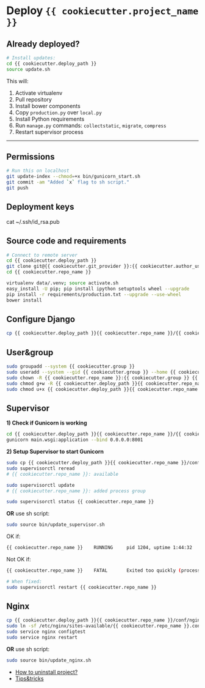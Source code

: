 # Deploy `{{ cookiecutter.project_name }}`

## Already deployed?

```bash
# Install updates:
cd {{ cookiecutter.deploy_path }}
source update.sh
```

This will:

1. Activate virtualenv
2. Pull repository
3. Install bower components
4. Copy `production.py` over `local.py`
5. Install Python requirements
6. Run `manage.py` commands: `collectstatic`, `migrate`, `compress`
7. Restart supervisor process


----------

## Permissions

```bash
# Run this on localhost
git update-index --chmod=+x bin/gunicorn_start.sh
git commit -am "Added `x` flag to sh script."
git push
```

## Deployment keys


cat ~/.ssh/id_rsa.pub

## Source code and requirements

```bash
# Connect to remote server
cd {{ cookiecutter.deploy_path }}
git clone git@{{ cookiecutter.git_provider }}:{{ cookiecutter.author_username }}/{{ cookiecutter.repo_name }}.git
cd {{ cookiecutter.repo_name }}

virtualenv data/.venv; source activate.sh
easy_install -U pip; pip install ipython setuptools wheel --upgrade
pip install -r requirements/production.txt --upgrade --use-wheel
bower install
```

## Configure Django

```bash
cp {{ cookiecutter.deploy_path }}{{ cookiecutter.repo_name }}/{{ cookiecutter.src_dir }}/{{ cookiecutter.main_app }}/settings/dist/production.py {{ cookiecutter.deploy_path }}{{ cookiecutter.repo_name }}/{{ cookiecutter.src_dir }}/{{ cookiecutter.main_app }}/settings/local.py
```

## User&group

```bash
sudo groupadd --system {{ cookiecutter.group }}
sudo useradd --system --gid {{ cookiecutter.group }} --home {{ cookiecutter.deploy_path }}{{ cookiecutter.repo_name }} {{ cookiecutter.repo_name }}
sudo chown -R {{ cookiecutter.repo_name }}:{{ cookiecutter.group }} {{ cookiecutter.deploy_path }}{{ cookiecutter.repo_name }}
sudo chmod g+w -R {{ cookiecutter.deploy_path }}{{ cookiecutter.repo_name }}/log/
sudo chmod u+x {{ cookiecutter.deploy_path }}{{ cookiecutter.repo_name }}/bin/gunicorn_start.sh
```


## Supervisor

**1) Check if Gunicorn is working**


```bash
cd {{ cookiecutter.deploy_path }}{{ cookiecutter.repo_name }}/{{ cookiecutter.src_dir }}
gunicorn main.wsgi:application --bind 0.0.0.0:8001
```

**2) Setup Supervisor to start Gunicorn**

```bash
sudo cp {{ cookiecutter.deploy_path }}{{ cookiecutter.repo_name }}/conf/supervisor.conf /etc/supervisor/conf.d/{{ cookiecutter.repo_name }}.conf
sudo supervisorctl reread
# {{ cookiecutter.repo_name }}: available

sudo supervisorctl update
# {{ cookiecutter.repo_name }}: added process group

sudo supervisorctl status {{ cookiecutter.repo_name }}
```

**OR** use sh script:

```bash
sudo source bin/update_supervisor.sh
```

OK if:
```bash
{{ cookiecutter.repo_name }}    RUNNING     pid 1204, uptime 1:44:32
```

Not OK if:
```bash
{{ cookiecutter.repo_name }}    FATAL       Exited too quickly (process log may have details)

# When fixed:
sudo supervisorctl restart {{ cookiecutter.repo_name }}
```

## Nginx

```bash
cp {{ cookiecutter.deploy_path }}{{ cookiecutter.repo_name }}/conf/nginx.conf /etc/nginx/sites-available/{{ cookiecutter.repo_name }}.conf
sudo ln -sf /etc/nginx/sites-available/{{ cookiecutter.repo_name }}.conf /etc/nginx/sites-enabled/{{ cookiecutter.repo_name }}.conf
sudo service nginx configtest
sudo service nginx restart
```

**OR** use sh script:

```bash
sudo source bin/update_nginx.sh
```

* [How to uninstall project?](UNINSTALL.md)
* [Tips&tricks](MISC.md)
